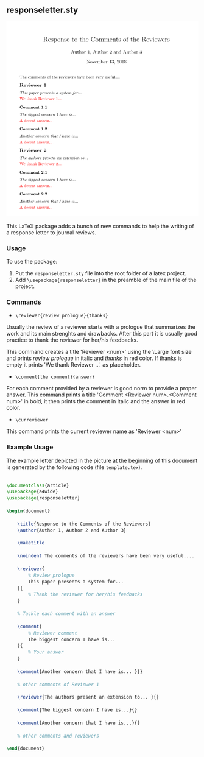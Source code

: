 ## responseletter.sty


<p align="center">
  <img src="template.png" width=600px/>
</p>

This LaTeX package adds a bunch of new commands to help the writing of a response letter to journal reviews.

### Usage

To use the package:

1. Put the `responseletter.sty` file into the root folder of a latex project.
2. Add `\usepackage{responseletter}` in the preamble of the main file of the project.


### Commands

* `\reviewer{review prologue}{thanks}`

Usually the review of a reviewer starts with a prologue that summarizes the work and its main strenghts and drawbacks.
After this part it is usually good practice to thank the reviewer for her/his feedbacks.

This command creates a title 'Reviewer \<num\>' using the \Large font size and prints *review prologue* in italic and *thanks* in red color.
If thanks is empty it prints 'We thank Reviewer <num>...' as placeholder.

* `\comment{the comment}{answer}`

For each comment provided by a reviewer is good norm to provide a proper answer.
This command prints a title 'Comment \<Reviewer num\>.\<Comment num\>' in bold, it then prints the comment in italic and the answer in red color.

* `\curreviewer`

This command prints the current reviewer name as 'Reviewer \<num\>'

### Example Usage

The example letter depicted in the picture at the beginning of this document is generated by the following code (file `template.tex`).

```latex

\documentclass{article}
\usepackage{a4wide}
\usepackage{responseletter}

\begin{document}

	\title{Response to the Comments of the Reviewers}
	\author{Author 1, Author 2 and Author 3}

	\maketitle

	\noindent The comments of the reviewers have been very useful....

	\reviewer{
		% Review prologue
		This paper presents a system for...
	}{
		% Thank the reviewer for her/his feedbacks
	}

	% Tackle each comment with an answer

	\comment{
		% Reviewer comment
		The biggest concern I have is...
	}{
		% Your answer
	}

	\comment{Another concern that I have is... }{}

	% other comments of Reviewer 1

	\reviewer{The authors present an extension to... }{}

	\comment{The biggest concern I have is...}{}

	\comment{Another concern that I have is...}{}

	% other comments and reviewers

\end{document}

```
